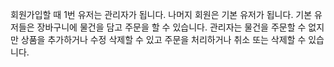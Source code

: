 회원가입할 때 1번 유저는 관리자가 됩니다.
나머지 회원은 기본 유저가 됩니다.
기본 유저들은 장바구니에 물건을 담고 주문을 할 수 있습니다.
관리자는 물건을 주문할 수 없지만 상품을 추가하거나 수정 삭제할 수 있고 주문을 처리하거나 취소 또는 삭제할 수 있습니다.
